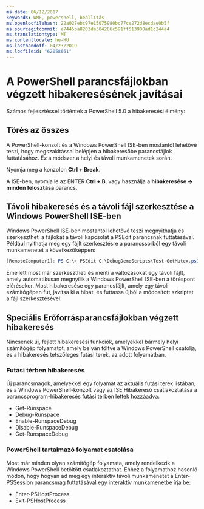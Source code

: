 ```yaml
---
ms.date: 06/12/2017
keywords: WMF, powershell, beállítás
ms.openlocfilehash: 22a027ebc97e15075980bc77ce272d8ecdae0b5f
ms.sourcegitcommit: e7445ba8203da304286c591ff513900ad1c244a4
ms.translationtype: MT
ms.contentlocale: hu-HU
ms.lasthandoff: 04/23/2019
ms.locfileid: "62058661"
---
```

# <a name="improvements-in-powershell-script-debugging"></a>A PowerShell parancsfájlokban végzett hibakeresésének javításai

Számos fejlesztéssel történtek a PowerShell 5.0 a hibakeresési élmény:

## <a name="break-all"></a>Törés az összes

A PowerShell-konzolt és a Windows PowerShell ISE-ben mostantól lehetővé teszi, hogy megszakítással belépjen a hibakeresőbe parancsfájlok futtatásához. Ez a módszer a helyi és távoli munkamenetek során.

Nyomja meg a konzolon **Ctrl + Break**.

A ISE-ben, nyomja le az ENTER **Ctrl + B**, vagy használja a **hibakeresése -> minden felosztása** parancs.

## <a name="remote-debugging-and-remote-file-editing-in-windows-powershell-ise"></a>Távoli hibakeresés és a távoli fájl szerkesztése a Windows PowerShell ISE-ben

Windows PowerShell ISE-ben mostantól lehetővé teszi megnyithatja és szerkesztheti a fájlokat a távoli kapcsolat a PSEdit parancsnak futtatásával.
Például nyithatja meg egy fájlt szerkesztésre a parancssorból egy távoli munkamenetet a következőképpen:

```powershell
[RemoteComputer1]: PS C:\> PSEdit C:\DebugDemoScripts\Test-GetMutex.ps1
```

Emellett most már szerkesztheti és menti a változásokat egy távoli fájlt, amely automatikusan megnyílik a Windows PowerShell ISE-ben a töréspont elérésekor.
Most hibakeresése egy parancsfájlt, amely egy távoli számítógépen fut, javítsa ki a hibát, és futtassa újból a módosított szkriptet a fájl szerkesztésével.

## <a name="advanced-script-debugging"></a>Speciális Erőforrásparancsfájlokban végzett hibakeresés

Nincsenek új, fejlett hibakeresési funkciók, amelyekkel bármely helyi számítógép folyamatot, amely be van töltve a Windows PowerShell csatolja, és a hibakeresés tetszőleges futási terek, az adott folyamatban.

### <a name="runspace-debugging"></a>Futási térben hibakeresés

Új parancsmagok, amelyekkel egy folyamat az aktuális futási terek listában, és a Windows PowerShell-konzolt vagy az ISE Hibakereső csatlakoztatása a parancsprogram-hibakeresés futási térben lettek hozzáadva:

-   Get-Runspace
-   Debug-Runspace
-   Enable-RunspaceDebug
-   Disable-RunspaceDebug
-   Get-RunspaceDebug

### <a name="attach-to-process-hosting-powershell"></a>PowerShell tartalmazó folyamat csatolása

Most már minden olyan számítógép folyamata, amely rendelkezik a Windows PowerShell betöltött csatlakoztathat. Ehhez a folyamathoz hasonló módon, hogy hogyan ad meg egy interaktív távoli munkamenetet a Enter-PSSession parancsmag futtatásával egy interaktív munkamenetbe írja be:

-   Enter-PSHostProcess
-   Exit-PSHostProcess
